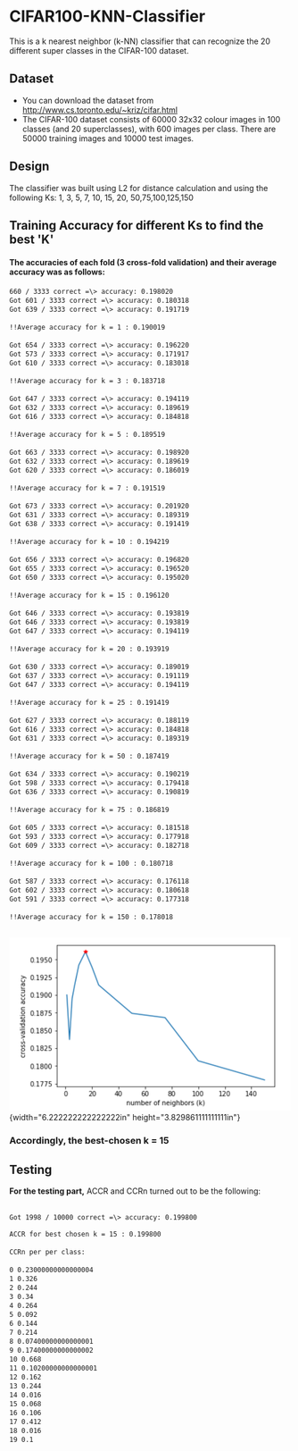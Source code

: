# CIFAR100-KNN-Classifier
This is a k nearest neighbor (k-NN) classifier that can recognize the 20 different super classes in the CIFAR-100 dataset.

## Dataset 
* You can download the dataset from http://www.cs.toronto.edu/~kriz/cifar.html 
* The CIFAR-100 dataset consists of 60000 32x32 colour images in 100 classes (and 20 superclasses), with 600 images per class. There are 50000 training images and 10000 test images.

## Design

The classifier was built using L2 for distance calculation and using the following Ks: 1, 3, 5, 7, 10, 15, 20, 50,75,100,125,150

## Training Accuracy for different Ks to find the best 'K'

#### The accuracies of each fold (3 cross-fold validation) and their average accuracy was as follows:


~~~
660 / 3333 correct =\> accuracy: 0.198020
Got 601 / 3333 correct =\> accuracy: 0.180318
Got 639 / 3333 correct =\> accuracy: 0.191719

!!Average accuracy for k = 1 : 0.190019

Got 654 / 3333 correct =\> accuracy: 0.196220
Got 573 / 3333 correct =\> accuracy: 0.171917
Got 610 / 3333 correct =\> accuracy: 0.183018

!!Average accuracy for k = 3 : 0.183718

Got 647 / 3333 correct =\> accuracy: 0.194119
Got 632 / 3333 correct =\> accuracy: 0.189619
Got 616 / 3333 correct =\> accuracy: 0.184818

!!Average accuracy for k = 5 : 0.189519

Got 663 / 3333 correct =\> accuracy: 0.198920
Got 632 / 3333 correct =\> accuracy: 0.189619
Got 620 / 3333 correct =\> accuracy: 0.186019

!!Average accuracy for k = 7 : 0.191519

Got 673 / 3333 correct =\> accuracy: 0.201920
Got 631 / 3333 correct =\> accuracy: 0.189319
Got 638 / 3333 correct =\> accuracy: 0.191419

!!Average accuracy for k = 10 : 0.194219

Got 656 / 3333 correct =\> accuracy: 0.196820
Got 655 / 3333 correct =\> accuracy: 0.196520
Got 650 / 3333 correct =\> accuracy: 0.195020

!!Average accuracy for k = 15 : 0.196120

Got 646 / 3333 correct =\> accuracy: 0.193819
Got 646 / 3333 correct =\> accuracy: 0.193819
Got 647 / 3333 correct =\> accuracy: 0.194119

!!Average accuracy for k = 20 : 0.193919

Got 630 / 3333 correct =\> accuracy: 0.189019
Got 637 / 3333 correct =\> accuracy: 0.191119
Got 647 / 3333 correct =\> accuracy: 0.194119

!!Average accuracy for k = 25 : 0.191419

Got 627 / 3333 correct =\> accuracy: 0.188119
Got 616 / 3333 correct =\> accuracy: 0.184818
Got 631 / 3333 correct =\> accuracy: 0.189319

!!Average accuracy for k = 50 : 0.187419

Got 634 / 3333 correct =\> accuracy: 0.190219
Got 598 / 3333 correct =\> accuracy: 0.179418
Got 636 / 3333 correct =\> accuracy: 0.190819

!!Average accuracy for k = 75 : 0.186819

Got 605 / 3333 correct =\> accuracy: 0.181518
Got 593 / 3333 correct =\> accuracy: 0.177918
Got 609 / 3333 correct =\> accuracy: 0.182718

!!Average accuracy for k = 100 : 0.180718

Got 587 / 3333 correct =\> accuracy: 0.176118
Got 602 / 3333 correct =\> accuracy: 0.180618
Got 591 / 3333 correct =\> accuracy: 0.177318

!!Average accuracy for k = 150 : 0.178018


~~~

![](media/image1.png){width="6.222222222222222in"
height="3.829861111111111in"}

### Accordingly, the best-chosen **k = 15**


## Testing

**For the testing part,** ACCR and CCRn turned out to be the following:

~~~

Got 1998 / 10000 correct =\> accuracy: 0.199800

~~~

~~~
ACCR for best chosen k = 15 : 0.199800

CCRn per per class:

0 0.23000000000000004
1 0.326
2 0.244
3 0.34
4 0.264
5 0.092
6 0.144
7 0.214
8 0.07400000000000001
9 0.17400000000000002
10 0.668
11 0.10200000000000001
12 0.162
13 0.244
14 0.016
15 0.068
16 0.106
17 0.412
18 0.016
19 0.1
~~~


